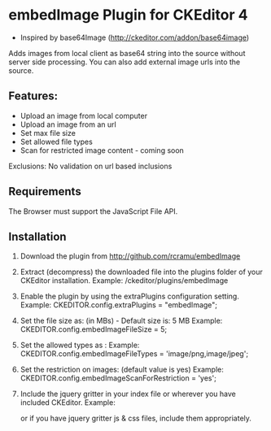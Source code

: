 embedImage Plugin for CKEditor 4
=================================

* Inspired by base64Image (http://ckeditor.com/addon/base64image)

Adds images from local client as base64 string into the source without server
side processing. You can also add external image urls into the source.

## Features:
* Upload an image from local computer
* Upload an image from an url
* Set max file size
* Set allowed file types
* Scan for restricted image content - coming soon

Exclusions:
No validation on url based inclusions

 
## Requirements
The Browser must support the JavaScript File API.

## Installation

 1. Download the plugin from http://github.com/rcramu/embedImage
 
 2. Extract (decompress) the downloaded file into the plugins folder of your
	CKEditor installation.
	Example: /ckeditor/plugins/embedImage
	
 3. Enable the plugin by using the extraPlugins configuration setting.
	Example: CKEDITOR.config.extraPlugins = "embedImage";

 4. Set the file size as: (in MBs) - Default size is: 5 MB
	 Example: CKEDITOR.config.embedImageFileSize = 5; 

 5. Set the allowed types as :
 	 Example: CKEDITOR.config.embedImageFileTypes = 'image/png,image/jpeg';	

 6. Set the restriction on images: (default value is yes)
 	 Example: CKEDITOR.config.embedImageScanForRestriction = 'yes';	

 7. Include the jquery gritter in your index file or wherever you have included CKEditor.
     Example: 
	 <script src="ckpath/plugins/embedImage/js/jquery.gritter.min.js"> </script>
	 <link rel="stylesheet" type="text/css" href="ckpath/plugins/embedImage/css/jquery.gritter.css"> 

	or 
	if you have jquery gritter js & css files, include them appropriately.